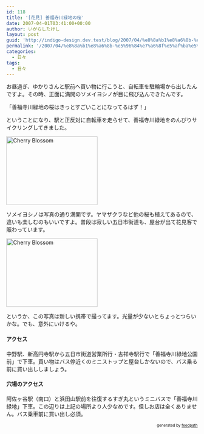 ```yaml
---
id: 118
title: '[花見] 善福寺川緑地の桜'
date: 2007-04-01T03:41:00+00:00
author: いがらしたけし
layout: post
guid: 'http://indigo-design.dev.test/blog/2007/04/%e8%8a%b1%e8%a6%8b-%e5%96%84%e7%a6%8f%e5%af%ba%e5%b7%9d%e7%b7%91%e5%9c%b0%e3%81%ae%e6%a1%9c/'
permalink: '/2007/04/%e8%8a%b1%e8%a6%8b-%e5%96%84%e7%a6%8f%e5%af%ba%e5%b7%9d%e7%b7%91%e5%9c%b0%e3%81%ae%e6%a1%9c/'
categories:
  - 日々
tags:
  - 日々
---
```

<p>お昼過ぎ、ゆかりさんと駅前へ買い物に行こうと、自転車を駐輪場から出したんですよ。その時、正面に満開のソメイヨシノが目に飛び込んできたんです。</p>
<p>「善福寺川緑地の桜はきっとすごいことになってるはず！」</p>
<p>ということになり、駅と正反対に自転車を走らせて、善福寺川緑地をのんびりサイクリングしてきました。</p>
<a href="http://www.flickr.com/photos/takeshi81/440904675/" title="Photo Sharing"><img src="http://farm1.static.flickr.com/203/440904675_c1e19c7726_m.jpg" alt="Cherry Blossom" height="180" width="240"></a><br />
<p>ソメイヨシノは写真の通り満開です。ヤマザクラなど他の桜も植えてあるので、違いも楽しむのもいいですよ。普段は寂しい五日市街道も、屋台が出て花見客で賑わっています。</p>
<a href="http://www.flickr.com/photos/takeshi81/440780964/" title="Photo Sharing"><img src="http://farm1.static.flickr.com/188/440780964_e59c990de4_m.jpg" alt="Cherry Blossom" height="180" width="240"></a><br />
<p>というか、この写真は新しい携帯で撮ってます。光量が少ないとちょっとつらいかな。でも、意外にいけるや。</p>
<h4>アクセス</h4>
<p>中野駅、新高円寺駅から五日市街道営業所行・吉祥寺駅行で「善福寺川緑地公園前」で下車。買い物はバス停近くのミニストップと屋台しかないので、バス乗る前に買い出ししましょう。</p>
<h4>穴場のアクセス</h4>
<p>阿佐ヶ谷駅（南口）と浜田山駅前を往復するすぎ丸というミニバスで「善福寺川緑地」下車。この辺りは上記の場所より人少なめです。但しお店は全くありません。バス乗車前に買い出し必須。</p>
<div style="text-align: right;font-size: 10px">
&nbsp;&nbsp;<span>generated by <a href="http://feedpath.jp">feedpath</a></span>
</div>
